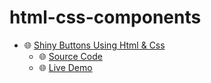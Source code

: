 # html-css-components

- 🌐 [Shiny Buttons Using Html & Css](https://codepen.io/rohan-cce/pen/XWjqrvg)
    - 🌐 [Source Code](https://github.com/rohan-cce/html-css-components/tree/main/Shiny%20Buttons)
    - 🌐 [Live Demo](https://codepen.io/rohan-cce/pen/XWjqrvg)